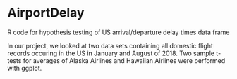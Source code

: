 # AirportDelay
R code for hypothesis testing of US arrival/departure delay times data frame

In our project, we looked at two data sets containing all domestic flight records occuring in the US 
in January and August of 2018. Two sample t-tests for averages of Alaska Airlines and Hawaiian Airlines were performed
with ggplot. 
